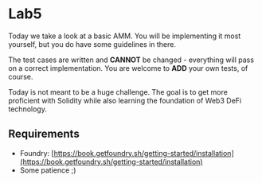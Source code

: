 # Lab5

Today we take a look at a basic AMM. You will be implementing it most yourself, but you do have some guidelines in there.

The test cases are written and **CANNOT** be changed - everything will pass on a correct implementation. You are welcome to **ADD** your own tests, of course.

Today is not meant to be a huge challenge. The goal is to get more proficient with Solidity while also learning the foundation of Web3 DeFi technology.

## Requirements

* Foundry: [https://book.getfoundry.sh/getting-started/installation](https://book.getfoundry.sh/getting-started/installation)
* Some patience ;)
